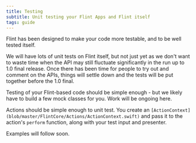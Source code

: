 ```yaml
---
title: Testing
subtitle: Unit testing your Flint Apps and Flint itself
tags: guide
---
```


Flint has been designed to make your code more testable, and to be well tested itself.

We will have lots of unit tests on Flint itself, but not just yet as we don't want to waste time when the API may still fluctuate significantly in the run up to 1.0 final release. Once there has been time for people to try out and comment on the APIs, things will settle down and the tests will be put together before the 1.0 final.

Testing of your Flint-based code should be simple enough - but we likely have to build a few mock classes for you. Work will be ongoing here. 

Actions should be simple enough to unit test. You create an `[ActionContext](blob/master/FlintCore/Actions/ActionContext.swift)` and pass it to the action's `perform` function, along with your test input and presenter.

Examples will follow soon.

